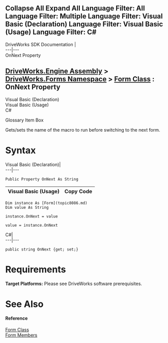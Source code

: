 Collapse All Expand All Language Filter: All  Language Filter: Multiple  Language Filter: Visual Basic (Declaration) Language Filter: Visual Basic (Usage) Language Filter: C#  
---  
DriveWorks SDK Documentation  |   
---|---  
OnNext Property   
  
[DriveWorks.Engine Assembly](topic2156.md) > [DriveWorks.Forms Namespace](topic7266.md) > [Form Class](topic8086.md) : OnNext Property  
---  
  
Visual Basic (Declaration)    
Visual Basic (Usage)    
C# 

Glossary Item Box

Gets/sets the name of the macro to run before switching to the next form. 

# Syntax

Visual Basic (Declaration)|   
---|---  
      
    
    Public Property OnNext As String  
  
Visual Basic (Usage)| Copy Code  
---|---  
      
    
    Dim instance As [Form](topic8086.md)
    Dim value As String
     
    instance.OnNext = value
     
    value = instance.OnNext  
  
C#|   
---|---  
      
    
    public string OnNext {get; set;}  
  
# Requirements

**Target Platforms:** Please see DriveWorks software prerequisites.

# See Also

#### Reference

[Form Class](topic8086.md)   
[Form Members](topic8087.md)


